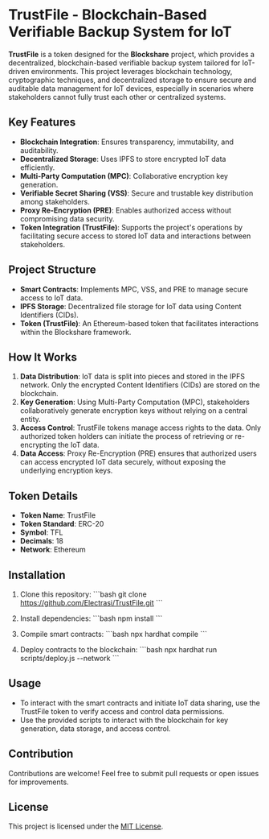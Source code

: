 
# TrustFile - Blockchain-Based Verifiable Backup System for IoT

**TrustFile** is a token designed for the **Blockshare** project, which provides a decentralized, blockchain-based verifiable backup system tailored for IoT-driven environments. This project leverages blockchain technology, cryptographic techniques, and decentralized storage to ensure secure and auditable data management for IoT devices, especially in scenarios where stakeholders cannot fully trust each other or centralized systems.

## Key Features
- **Blockchain Integration**: Ensures transparency, immutability, and auditability.
- **Decentralized Storage**: Uses IPFS to store encrypted IoT data efficiently.
- **Multi-Party Computation (MPC)**: Collaborative encryption key generation.
- **Verifiable Secret Sharing (VSS)**: Secure and trustable key distribution among stakeholders.
- **Proxy Re-Encryption (PRE)**: Enables authorized access without compromising data security.
- **Token Integration (TrustFile)**: Supports the project's operations by facilitating secure access to stored IoT data and interactions between stakeholders.

## Project Structure
- **Smart Contracts**: Implements MPC, VSS, and PRE to manage secure access to IoT data.
- **IPFS Storage**: Decentralized file storage for IoT data using Content Identifiers (CIDs).
- **Token (TrustFile)**: An Ethereum-based token that facilitates interactions within the Blockshare framework.

## How It Works
1. **Data Distribution**: IoT data is split into pieces and stored in the IPFS network. Only the encrypted Content Identifiers (CIDs) are stored on the blockchain.
2. **Key Generation**: Using Multi-Party Computation (MPC), stakeholders collaboratively generate encryption keys without relying on a central entity.
3. **Access Control**: TrustFile tokens manage access rights to the data. Only authorized token holders can initiate the process of retrieving or re-encrypting the IoT data.
4. **Data Access**: Proxy Re-Encryption (PRE) ensures that authorized users can access encrypted IoT data securely, without exposing the underlying encryption keys.

## Token Details
- **Token Name**: TrustFile
- **Token Standard**: ERC-20
- **Symbol**: TFL
- **Decimals**: 18
- **Network**: Ethereum

## Installation

1. Clone this repository:
   \`\`\`bash
   git clone https://github.com/Electrasi/TrustFile.git
   \`\`\`

2. Install dependencies:
   \`\`\`bash
   npm install
   \`\`\`

3. Compile smart contracts:
   \`\`\`bash
   npx hardhat compile
   \`\`\`

4. Deploy contracts to the blockchain:
   \`\`\`bash
   npx hardhat run scripts/deploy.js --network <network>
   \`\`\`

## Usage
- To interact with the smart contracts and initiate IoT data sharing, use the TrustFile token to verify access and control data permissions.
- Use the provided scripts to interact with the blockchain for key generation, data storage, and access control.

## Contribution
Contributions are welcome! Feel free to submit pull requests or open issues for improvements.

## License
This project is licensed under the [MIT License](LICENSE).
